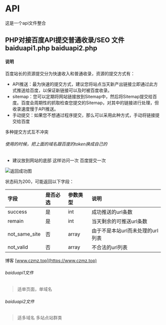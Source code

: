 # API 
这是一个api文件整合


## PHP对接百度API提交普通收录/SEO 文件 baiduapi1.php baiduapi2.php
#### 说明

百度站长的资源提交分为快速收入和普通收录，资源的提交方式有：

- API推送：最为快速的提交方式，建议您将站点当天新产出链接立即通过此方式推送给百度，以保证新链接可以及时被百度收录。
- sitemap：您可以定期将网站链接放到Sitemap中，然后将Sitemap提交给百度。百度会周期性的抓取检查您提交的Sitemap，对其中的链接进行处理，但收录速度慢于API推送。
- 手动提交：如果您不想通过程序提交，那么可以采用此种方式，手动将链接提交给百度

多种提交方式互不冲突

###### 使用的时候，把上面的域名跟百度的token换成自己的

- 建议放到网站的底部 这样访问一次 百度提交一次

![返回成功图](https://ask.qcloudimg.com/http-save/yehe-2799756/fe6a51ad90a4cb9ad5ea408df1dea46b.png)

状态码为200，可能返回以下字段：

| 字段 | 是否必选 | 参数类型 | 说明 |
|:----|:----|:----|:----|
| success | 是  | int | 成功推送的url条数 |
| remain | 是 | int | 当天剩余的可推送url条数 |
| not\_same\_site | 否 | array | 由于不是本站url而未处理的url列表 |
| not\_valid | 否 | array | 不合法的url列表 |

博客 [www.czmz.top](https://www.czmz.top)
###### baiduapi1文件
> 适单页面，单域名
###### baiduapi2文件
> 适多域名 多站点站群类